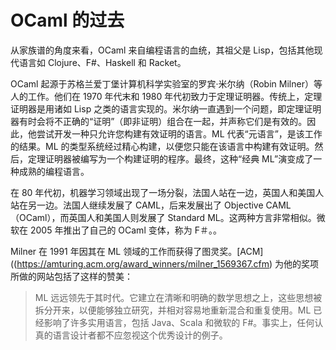 # OCaml 的过去

从家族谱的角度来看，OCaml 来自编程语言的血统，其祖父是 Lisp，包括其他现代语言如 Clojure、F#、Haskell 和 Racket。

OCaml 起源于苏格兰爱丁堡计算机科学实验室的罗宾·米尔纳（Robin Milner）等人的工作。他们在 1970 年代末和 1980 年代初致力于定理证明器。传统上，定理证明器是用诸如 Lisp 之类的语言实现的。米尔纳一直遇到一个问题，即定理证明器有时会将不正确的“证明”（即非证明）组合在一起，并声称它们是有效的。因此，他尝试开发一种只允许您构建有效证明的语言。ML 代表“元语言”，是该工作的结果。ML 的类型系统经过精心构建，以便您只能在该语言中构建有效证明。然后，定理证明器被编写为一个构建证明的程序。最终，这种“经典 ML”演变成了一种成熟的编程语言。

在 80 年代初，机器学习领域出现了一场分裂，法国人站在一边，英国人和美国人站在另一边。法国人继续发展了 CAML，后来发展出了 Objective CAML（OCaml），而英国人和美国人则发展了 Standard ML。这两种方言非常相似。微软在 2005 年推出了自己的 OCaml 变体，称为 F＃。。

Milner 在 1991 年因其在 ML 领域的工作而获得了图灵奖。[ACM]((https://amturing.acm.org/award_winners/milner_1569367.cfm) 为他的奖项所做的网站包括了这样的赞美：

> ML 远远领先于其时代。它建立在清晰和明确的数学思想之上，这些思想被拆分开来，以便能够独立研究，并相对容易地重新混合和重复使用。ML 已经影响了许多实用语言，包括 Java、Scala 和微软的 F#。事实上，任何认真的语言设计者都不应忽视这个优秀设计的例子。
